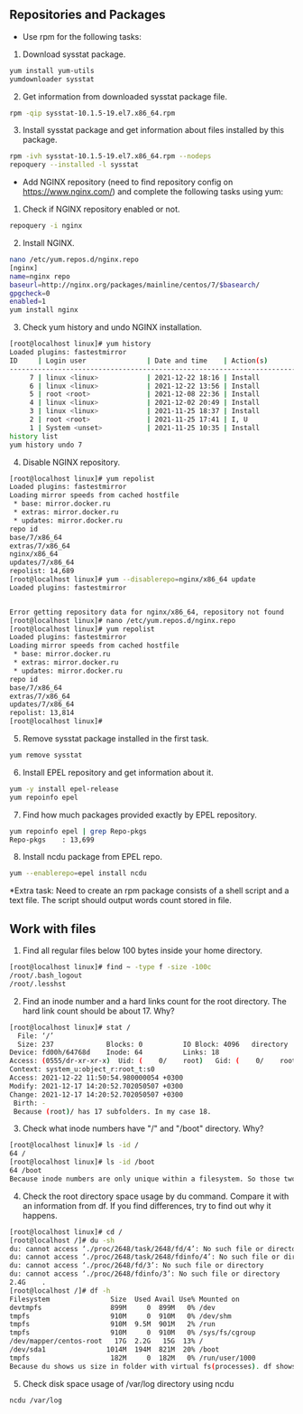 ## Repositories and Packages

- Use rpm for the following tasks:
1. Download sysstat package.
```bash
yum install yum-utils
yumdownloader sysstat
```
2. Get information from downloaded sysstat package file.
```bash
rpm -qip sysstat-10.1.5-19.el7.x86_64.rpm
```
3. Install sysstat package and get information about files installed by this package.
```bash
rpm -ivh sysstat-10.1.5-19.el7.x86_64.rpm --nodeps
repoquery --installed -l sysstat
```
- Add NGINX repository (need to find repository config on https://www.nginx.com/) and complete the following tasks using yum:
1. Check if NGINX repository enabled or not.
```bash
repoquery -i nginx
```
2. Install NGINX.
```bash
nano /etc/yum.repos.d/nginx.repo
[nginx]
name=nginx repo
baseurl=http://nginx.org/packages/mainline/centos/7/$basearch/
gpgcheck=0
enabled=1
yum install nginx
```
3. Check yum history and undo NGINX installation.
```bash
[root@localhost linux]# yum history
Loaded plugins: fastestmirror
ID     | Login user               | Date and time    | Action(s)      | Altered
-------------------------------------------------------------------------------
     7 | linux <linux>            | 2021-12-22 18:16 | Install        |    1 E<
     6 | linux <linux>            | 2021-12-22 13:56 | Install        |    4 >
     5 | root <root>              | 2021-12-08 22:36 | Install        |    1
     4 | linux <linux>            | 2021-12-02 20:49 | Install        |    1
     3 | linux <linux>            | 2021-11-25 18:37 | Install        |    1
     2 | root <root>              | 2021-11-25 17:41 | I, U           |   99
     1 | System <unset>           | 2021-11-25 10:35 | Install        |  299
history list
yum history undo 7
```
4. Disable NGINX repository.
```bash
[root@localhost linux]# yum repolist
Loaded plugins: fastestmirror
Loading mirror speeds from cached hostfile
 * base: mirror.docker.ru
 * extras: mirror.docker.ru
 * updates: mirror.docker.ru
repo id                                                                    repo name                                                                    status
base/7/x86_64                                                              CentOS-7 - Base                                                              10,072
extras/7/x86_64                                                            CentOS-7 - Extras                                                               500
nginx/x86_64                                                               nginx repo                                                                      875
updates/7/x86_64                                                           CentOS-7 - Updates                                                            3,242
repolist: 14,689
[root@localhost linux]# yum --disablerepo=nginx/x86_64 update
Loaded plugins: fastestmirror


Error getting repository data for nginx/x86_64, repository not found
[root@localhost linux]# nano /etc/yum.repos.d/nginx.repo
[root@localhost linux]# yum repolist
Loaded plugins: fastestmirror
Loading mirror speeds from cached hostfile
 * base: mirror.docker.ru
 * extras: mirror.docker.ru
 * updates: mirror.docker.ru
repo id                                                                    repo name                                                                    status
base/7/x86_64                                                              CentOS-7 - Base                                                              10,072
extras/7/x86_64                                                            CentOS-7 - Extras                                                               500
updates/7/x86_64                                                           CentOS-7 - Updates                                                            3,242
repolist: 13,814
[root@localhost linux]#
```
5. Remove sysstat package installed in the first task.
```bash
yum remove sysstat
```
6. Install EPEL repository and get information about it.
```bash
yum -y install epel-release
yum repoinfo epel
```
7. Find how much packages provided exactly by EPEL repository.
```bash
yum repoinfo epel | grep Repo-pkgs 
Repo-pkgs    : 13,699
```
8. Install ncdu package from EPEL repo.
```bash
yum --enablerepo=epel install ncdu
```
*Extra task:
    Need to create an rpm package consists of a shell script and a text file. The script should output words count stored in file.

## Work with files

1. Find all regular files below 100 bytes inside your home directory.
```bash
[root@localhost linux]# find ~ -type f -size -100c
/root/.bash_logout
/root/.lesshst
```
2. Find an inode number and a hard links count for the root directory. The hard link count should be about 17. Why?
```bash
[root@localhost linux]# stat /
  File: ‘/’
  Size: 237             Blocks: 0          IO Block: 4096   directory
Device: fd00h/64768d    Inode: 64          Links: 18
Access: (0555/dr-xr-xr-x)  Uid: (    0/    root)   Gid: (    0/    root)
Context: system_u:object_r:root_t:s0
Access: 2021-12-22 11:50:54.980000054 +0300
Modify: 2021-12-17 14:20:52.702050507 +0300
Change: 2021-12-17 14:20:52.702050507 +0300
 Birth: -
 Because (root)/ has 17 subfolders. In my case 18.
```
3. Check what inode numbers have "/" and "/boot" directory. Why?
```bash
[root@localhost linux]# ls -id /
64 /
[root@localhost linux]# ls -id /boot
64 /boot
Because inode numbers are only unique within a filesystem. So those two are on separate devices/filesystems
```
4. Check the root directory space usage by du command. Compare it with an information from df. If you find differences, try to find out why it happens.
```bash
[root@localhost linux]# cd /
[root@localhost /]# du -sh
du: cannot access ‘./proc/2648/task/2648/fd/4’: No such file or directory
du: cannot access ‘./proc/2648/task/2648/fdinfo/4’: No such file or directory
du: cannot access ‘./proc/2648/fd/3’: No such file or directory
du: cannot access ‘./proc/2648/fdinfo/3’: No such file or directory
2.4G    .
[root@localhost /]# df -h
Filesystem               Size  Used Avail Use% Mounted on
devtmpfs                 899M     0  899M   0% /dev
tmpfs                    910M     0  910M   0% /dev/shm
tmpfs                    910M  9.5M  901M   2% /run
tmpfs                    910M     0  910M   0% /sys/fs/cgroup
/dev/mapper/centos-root   17G  2.2G   15G  13% /
/dev/sda1               1014M  194M  821M  20% /boot
tmpfs                    182M     0  182M   0% /run/user/1000
Because du shows us size in folder with virtual fs(processes). df shows us only root filesystem size
```
5. Check disk space usage of /var/log directory using ncdu
```bash
ncdu /var/log
```
